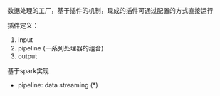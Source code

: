 数据处理的工厂，基于插件的机制，现成的插件可通过配置的方式直接运行

插件定义：
1. input
2. pipeline (一系列处理器的组合)
3. output

基于spark实现

- pipeline: data streaming (*)
